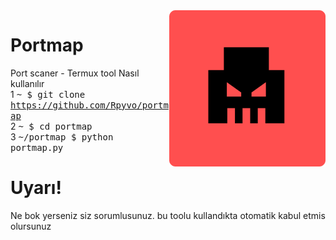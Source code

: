 <img width="250px" align="right" src="logo.png" alt="Portmap">

# Portmap
Port scaner - Termux tool
Nasıl kullanılır
<br>
1 <kbd>~ $ git clone https://github.com/Rpyvo/portmap</kbd>
<br>
2 <kbd>~ $ cd portmap</kbd>
<br>
3 <kbd>~/portmap $ python portmap.py</kbd>
# Uyarı!
Ne bok yerseniz siz sorumlusunuz. bu toolu kullandıkta otomatik kabul etmis olursunuz



